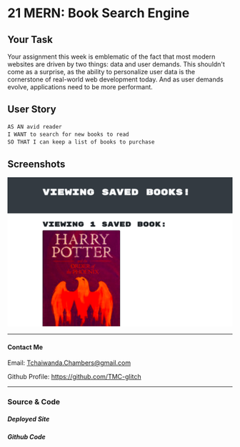 # 21 MERN: Book Search Engine

## Your Task

Your assignment this week is emblematic of the fact that most modern websites are driven by two things: data and user demands. This shouldn't come as a surprise, as the ability to personalize user data is the cornerstone of real-world web development today. And as user demands evolve, applications need to be more performant.

## User Story

```md
AS AN avid reader
I WANT to search for new books to read
SO THAT I can keep a list of books to purchase
```
## Screenshots

![Shot](/Images/Shot1.png)


---

#### Contact Me

Email:  Tchaiwanda.Chambers@gmail.com

Github Profile: https://github.com/TMC-glitch


---
### Source & Code
##### Deployed Site  
##### Github Code 
